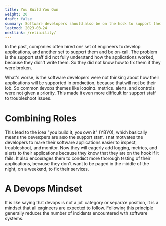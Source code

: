```yaml
---
title: You Build You Own
weight: 20
draft: false
summary: Software developers should also be on the hook to support their applications.
lastmod: 2023-03-24
nextlink: /reliability/
---
```


In the past, companies often hired one set of engineers to develop applications, 
and another set to support them and be on-call.  The problem is the support staff
did not fully understand how the applications worked, because they didn't write 
them.  So they did not know how to fix them if they were broken.

What's worse, is the software developers were not thinking about how their
applications will be supported in production, because that will not be their 
job.  So common devops themes like logging, metrics, alerts, and controls 
were not given a priority.  This made it even more difficult for support
staff to troubleshoot issues.

# Combining Roles

This lead to the idea "you build it, you own it" (YBY0), which basically means the 
developers are also the support staff.  That motivates the developers to make
their software applications easier to inspect, troubleshoot, and monitor.
Now they will eagerly add logging, metrics, and alerts to their applications
because they know that they are on the hook if it fails.  It also 
encourages them to conduct more thorough testing of their applications, 
because they don't want to be paged in the middle of the night, on a weekend,
to fix their services.

# A Devops Mindset

It is like saying that devops is not a job category or separate position, it 
is a mindset that all engineers are expected to follow.  Following this 
principle generally reduces the number of incidents encountered with 
software systems.
